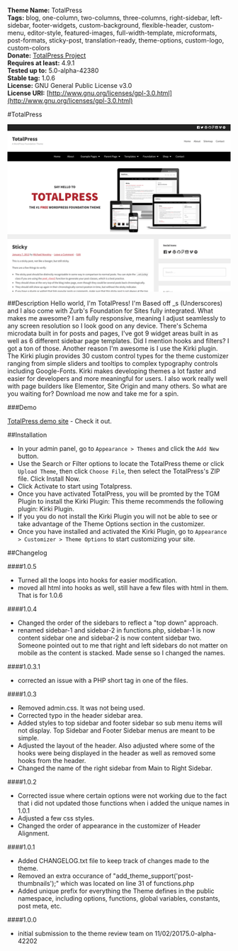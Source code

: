 **Theme Name:** TotalPress<br />
**Tags:** blog, one-column, two-columns, three-columns, right-sidebar, left-sidebar, footer-widgets, custom-background, flexible-header, custom-menu, editor-style, featured-images, full-width-template, microformats, post-formats, sticky-post, translation-ready, theme-options, custom-logo, custom-colors<br />
**Donate:** [TotalPress Project](https://www.paypal.me/themeawesome)<br />
**Requires at least:** 4.9.1<br />
**Tested up to:** 5.0-alpha-42380<br />
**Stable tag:** 1.0.6<br />
**License:** GNU General Public License v3.0<br />
**License URI:** [http://www.gnu.org/licenses/gpl-3.0.html](http://www.gnu.org/licenses/gpl-3.0.html)<br />

#TotalPress

[![TotalPress Screenshot](https://raw.githubusercontent.com/ThemeAwesome/TotalPress/master/screenshot.png)](https://themeawesome.com/themes/totalpress)

##Description
Hello world, I'm TotalPress! I'm Based off _s (Underscores) and I also come with Zurb's Foundation for Sites fully integrated. What makes me awesome? I am fully responsive, meaning I adjust seamlessly to any screen resolution so I look good on any device. There's Schema microdata built in for posts and pages, I've got 9 widget areas built in as well as 6 different sidebar page templates. Did I mention hooks and filters? I got a ton of those. Another reason I'm awesome is I use the Kirki plugin. The Kirki plugin provides 30 custom control types for the theme customizer ranging from simple sliders and tooltips to complex typography controls including Google-Fonts. Kirki makes developing themes a lot faster and easier for developers and more meaningful for users. I also work really well with page builders like Elementor, Site Origin and many others. So what are you waiting for? Download me now and take me for a spin.

###Demo

[TotalPress demo site](https://themeawesome.com/themes/totalpress/) - Check it out.

##Installation
* In your admin panel, go to `Appearance > Themes` and click the `Add New` button.
* Use the Search or Filter options to locate the TotalPress theme or click `Upload Theme`, then click `Choose File`, then select the TotalPress's ZIP file. Click Install Now.
* Click Activate to start using Totalpress.
* Once you have activated TotalPress, you will be promted by the TGM Plugin to install the Kirki Plugin: This theme recommends the following plugin: Kirki Plugin.
* If you you do not install the Kirki Plugin you will not be able to see or take advantage of the Theme Options section in the customizer.
* Once you have installed and activated the Kirki Plugin, go to `Appearance > Customizer > Theme Options` to start customizing your site.


##Changelog

####1.0.5

* Turned all the loops into hooks for easier modification.
* moved all html into hooks as well, still have a few files with html in them. That is for 1.0.6


####1.0.4

* Changed the order of the sidebars to reflect a "top down" approach.
* renamed sidebar-1 and sidebar-2 in functions.php, sidebar-1 is now content sidebar one and sidebar-2 is now content sidebar two. Someone pointed out to me that right and left sidebars do not matter on mobile as the content is stacked. Made sense so I changed the names.

####1.0.3.1

* corrected an issue with a PHP short tag in one of the files.

####1.0.3

* Removed admin.css. It was not being used.
* Corrected typo in the header sidebar area.
* Added styles to top sidebar and footer sidebar so sub menu items will not display. Top Sidebar and Footer Sidebar menus are meant to be simple.
* Adjusted the layout of the header. Also adjusted where some of the hooks were being displayed in the header as well as removed some hooks from the header.
* Changed the name of the right sidebar from Main to Right Sidebar.

####1.0.2

* Corrected issue where certain options were not working due to the fact that i did not updated those functions when i added the unique names in 1.0.1
* Adjusted a few css styles.
* Changed the order of appearance in the customizer of Header Alignment.

####1.0.1

* Added CHANGELOG.txt file to keep track of changes made to the theme.
* Removed an extra occurance of "add_theme_support('post-thumbnails');" which was located on line 31 of functions.php
* Added unique prefix for everything the Theme defines in the public namespace, including options, functions, global variables, constants, post meta, etc.

####1.0.0

* initial submission to the theme review team on 11/02/20175.0-alpha-42202